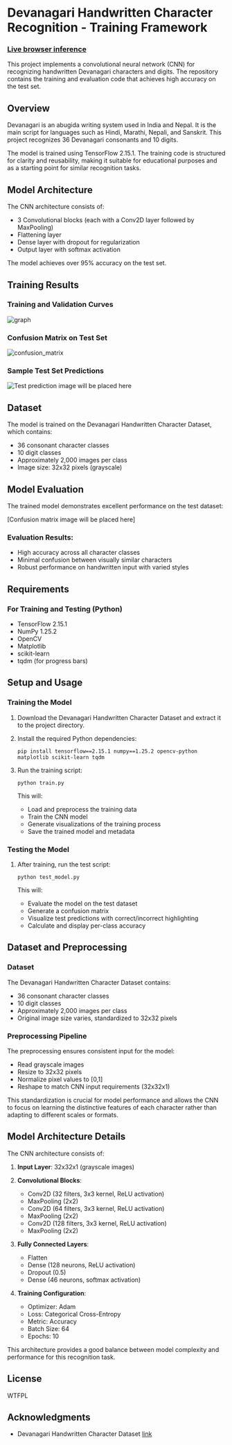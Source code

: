 # Devanagari Handwritten Character Recognition - Training Framework
### [Live browser inference](https://dcda-v2.vercel.app/)
This project implements a convolutional neural network (CNN) for recognizing handwritten Devanagari characters and digits. The repository contains the training and evaluation code that achieves high accuracy on the test set.

## Overview

Devanagari is an abugida writing system used in India and Nepal. It is the main script for languages such as Hindi, Marathi, Nepali, and Sanskrit. This project recognizes 36 Devanagari consonants and 10 digits.

The model is trained using TensorFlow 2.15.1. The training code is structured for clarity and reusability, making it suitable for educational purposes and as a starting point for similar recognition tasks.

## Model Architecture

The CNN architecture consists of:
- 3 Convolutional blocks (each with a Conv2D layer followed by MaxPooling)
- Flattening layer
- Dense layer with dropout for regularization
- Output layer with softmax activation

The model achieves over 95% accuracy on the test set.

## Training Results

### Training and Validation Curves

![graph](model_accuracy.png)

### Confusion Matrix on Test Set

![confusion_matrix](confusion_matrix.png)

### Sample Test Set Predictions

![Test prediction image will be placed here](testing.png)

## Dataset

The model is trained on the Devanagari Handwritten Character Dataset, which contains:
- 36 consonant character classes
- 10 digit classes
- Approximately 2,000 images per class
- Image size: 32x32 pixels (grayscale)

## Model Evaluation

The trained model demonstrates excellent performance on the test dataset:

[Confusion matrix image will be placed here]

### Evaluation Results:
- High accuracy across all character classes
- Minimal confusion between visually similar characters
- Robust performance on handwritten input with varied styles

## Requirements

### For Training and Testing (Python)
- TensorFlow 2.15.1
- NumPy 1.25.2
- OpenCV
- Matplotlib
- scikit-learn
- tqdm (for progress bars)

## Setup and Usage

### Training the Model

1. Download the Devanagari Handwritten Character Dataset and extract it to the project directory.

2. Install the required Python dependencies:
   ```
   pip install tensorflow==2.15.1 numpy==1.25.2 opencv-python matplotlib scikit-learn tqdm
   ```

3. Run the training script:
   ```
   python train.py
   ```

   This will:
   - Load and preprocess the training data
   - Train the CNN model
   - Generate visualizations of the training process
   - Save the trained model and metadata

### Testing the Model

1. After training, run the test script:
   ```
   python test_model.py
   ```

   This will:
   - Evaluate the model on the test dataset
   - Generate a confusion matrix
   - Visualize test predictions with correct/incorrect highlighting
   - Calculate and display per-class accuracy

## Dataset and Preprocessing

### Dataset
The Devanagari Handwritten Character Dataset contains:
- 36 consonant character classes
- 10 digit classes
- Approximately 2,000 images per class
- Original image size varies, standardized to 32x32 pixels

### Preprocessing Pipeline
The preprocessing ensures consistent input for the model:

- Read grayscale images
- Resize to 32x32 pixels
- Normalize pixel values to [0,1]
- Reshape to match CNN input requirements (32x32x1)

This standardization is crucial for model performance and allows the CNN to focus on learning the distinctive features of each character rather than adapting to different scales or formats.

## Model Architecture Details

The CNN architecture consists of:

1. **Input Layer**: 32x32x1 (grayscale images)

2. **Convolutional Blocks**:
   - Conv2D (32 filters, 3x3 kernel, ReLU activation)
   - MaxPooling (2x2)
   - Conv2D (64 filters, 3x3 kernel, ReLU activation)
   - MaxPooling (2x2)
   - Conv2D (128 filters, 3x3 kernel, ReLU activation)
   - MaxPooling (2x2)

3. **Fully Connected Layers**:
   - Flatten
   - Dense (128 neurons, ReLU activation)
   - Dropout (0.5)
   - Dense (46 neurons, softmax activation)

4. **Training Configuration**:
   - Optimizer: Adam
   - Loss: Categorical Cross-Entropy
   - Metric: Accuracy
   - Batch Size: 64
   - Epochs: 10

This architecture provides a good balance between model complexity and performance for this recognition task.

## License

WTFPL

## Acknowledgments

- Devanagari Handwritten Character Dataset [link](https://ieeexplore.ieee.org/document/7400041/)
